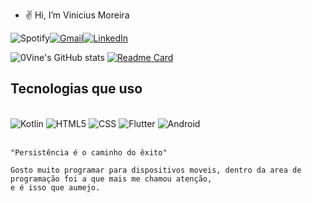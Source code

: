 - ✌️ Hi, I’m Vinicius Moreira

![Spotify](https://img.shields.io/badge/Spotify-1ED760?style=for-the-badge&logo=spotify&logoColor=white)[![Gmail](https://img.shields.io/badge/Gmail-D14836?style=for-the-badge&logo=gmail&logoColor=white)](Moreira4129@gmail.com)[![LinkedIn](https://img.shields.io/badge/linkedin-%230077B5.svg?style=for-the-badge&logo=linkedin&logoColor=white)](https://www.linkedin.com/in/vinicius-moreira-6879b41b0/)

   
![0Vine's GitHub stats](https://github-readme-stats.vercel.app/api?username=0Vine&show_icons=true&theme=tokyonight) [![Readme Card](https://github-readme-stats.vercel.app/api/pin/?username=anuraghazra&repo=github-readme-stats)](https://github.com/0vine)

  
  ## Tecnologias que uso 
  <div style="display: inline_block"><br/>
   <img align+"center" alt=Kotlin src="https://img.shields.io/badge/kotlin-%230095D5.svg?style=for-the-badge&logo=kotlin&logoColor=white" />
    <img align+"center" alt=HTML5 src="https://img.shields.io/badge/html5-%23E34F26.svg?style=for-the-badge&logo=html5&logoColor=white" />
    <img align+"center" alt=CSS src="https://img.shields.io/badge/css3-%231572B6.svg?style=for-the-badge&logo=css3&logoColor=white" />
    <img align+"center" alt=Flutter src="https://img.shields.io/badge/Flutter-%2302569B.svg?style=for-the-badge&logo=Flutter&logoColor=white" />
    <img align+"center" alt=Android Studio src="https://img.shields.io/badge/Android%20Studio-3DDC84.svg?style=for-the-badge&logo=android-studio&logoColor=white" />
    <div/><br/>
    
    "Persistência é o caminho do êxito"
    
    Gosto muito programar para dispositivos moveis, dentro da area de programação foi a que mais me chamou atenção,
    e é isso que aumejo.
